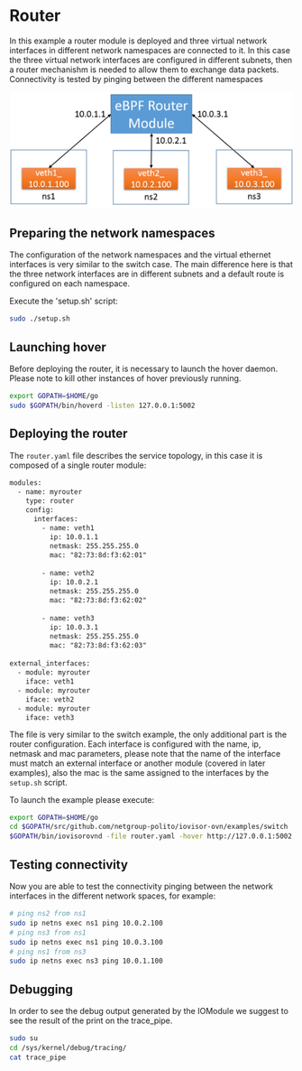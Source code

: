 # Router

In this example a router module is deployed and three virtual network interfaces
in different network namespaces are connected to it.
In this case the three virtual network interfaces are configured in different
subnets, then a router mechanishm is needed to allow them to exchange data packets.
Connectivity is tested by pinging between the different namespaces

<center><a href="../../images/router_tutorial.png"><img src="../../images/router_tutorial.png" width=500></a></center>

## Preparing the network namespaces

The configuration of the network namespaces and the virtual ethernet interfaces
is very similar to the switch case.
The main difference here is that the three network interfaces are in different
subnets and a default route is configured on each namespace.

Execute the 'setup.sh' script:

```bash
sudo ./setup.sh
```

## Launching hover

Before deploying the router, it is necessary to launch the hover daemon.
Please note to kill other instances of hover previously running.

```bash
export GOPATH=$HOME/go
sudo $GOPATH/bin/hoverd -listen 127.0.0.1:5002
```

## Deploying the router

The `router.yaml` file describes the service topology, in this case it is composed
of a single router module:

```
modules:
  - name: myrouter
    type: router
    config:
      interfaces:
        - name: veth1
          ip: 10.0.1.1
          netmask: 255.255.255.0
          mac: "82:73:8d:f3:62:01"

        - name: veth2
          ip: 10.0.2.1
          netmask: 255.255.255.0
          mac: "82:73:8d:f3:62:02"

        - name: veth3
          ip: 10.0.3.1
          netmask: 255.255.255.0
          mac: "82:73:8d:f3:62:03"

external_interfaces:
  - module: myrouter
    iface: veth1
  - module: myrouter
    iface: veth2
  - module: myrouter
    iface: veth3
```

The file is very similar to the switch example, the only additional part is
the router configuration.
Each interface is configured with the name, ip, netmask and mac parameters, please
note that the name of the interface must match an external interface or another
module (covered in later examples), also the mac is the same assigned to the
interfaces by the `setup.sh` script.

To launch the example please execute:

```bash
export GOPATH=$HOME/go
cd $GOPATH/src/github.com/netgroup-polito/iovisor-ovn/examples/switch
$GOPATH/bin/iovisorovnd -file router.yaml -hover http://127.0.0.1:5002
```

## Testing connectivity

Now you are able to test the connectivity pinging between the network interfaces
in the different network spaces, for example:

```bash
# ping ns2 from ns1
sudo ip netns exec ns1 ping 10.0.2.100
# ping ns3 from ns1
sudo ip netns exec ns1 ping 10.0.3.100
# ping ns1 from ns3
sudo ip netns exec ns3 ping 10.0.1.100
```

## Debugging

In order to see the debug output generated by the IOModule we suggest to see the result of the print on the trace_pipe.

```bash
sudo su
cd /sys/kernel/debug/tracing/
cat trace_pipe
```
